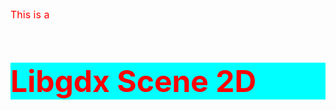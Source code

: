 <style>

  h1 {
    background-color: aqua;
    color: red;
    font-size: 48px;
  }

  p {
    color: red;
    font-size: 16px;
  }
</style>
<p>This is a </p>

<h1>Libgdx Scene 2D</h1>
